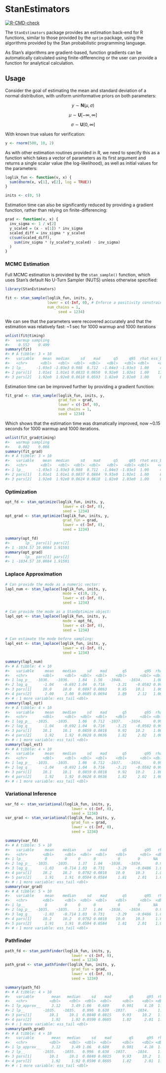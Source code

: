 
<!-- README.md is generated from README.Rmd. Please edit that file -->

# StanEstimators

<!-- badges: start -->

[![R-CMD-check](https://github.com/andrjohns/StanEstimators/actions/workflows/R-CMD-check.yaml/badge.svg)](https://github.com/andrjohns/StanEstimators/actions/workflows/R-CMD-check.yaml)
<!-- badges: end -->

The `StanEstimators` package provides an estimation back-end for R
functions, similar to those provided by the `optim` package, using the
algorithms provided by the Stan probabilistic programming language.

As Stan’s algorithms are gradient-based, function gradients can be
automatically calculated using finite-differencing or the user can
provide a function for analytical calculation.

## Usage

Consider the goal of estimating the mean and standard deviation of a
normal distribution, with uniform uninformative priors on both
parameters:

$$
y \sim \textbf{N}(\mu, \sigma)
$$

$$
\mu \sim \textbf{U}[-\infty, \infty]
$$

$$
\sigma \sim \textbf{U}[0, \infty]
$$

With known true values for verification:

``` r
y <- rnorm(500, 10, 2)
```

As with other estimation routines provided in R, we need to specify this
as a function which takes a vector of parameters as its first argument
and returns a single scalar value (the log-likelihood), as well as
initial values for the parameters:

``` r
loglik_fun <- function(v, x) {
  sum(dnorm(x, v[1], v[2], log = TRUE))
}

inits <- c(0, 5)
```

Estimation time can also be significantly reduced by providing a
gradient function, rather than relying on finite-differencing:

``` r
grad <- function(v, x) {
  inv_sigma <- 1 / v[2]
  y_scaled = (x - v[1]) * inv_sigma
  scaled_diff = inv_sigma * y_scaled
  c(sum(scaled_diff),
    sum(inv_sigma * (y_scaled*y_scaled) - inv_sigma)
  )
}
```

### MCMC Estimation

Full MCMC estimation is provided by the `stan_sample()` function, which
uses Stan’s default No U-Turn Sampler (NUTS) unless otherwise specified:

``` r
library(StanEstimators)

fit <- stan_sample(loglik_fun, inits, y,
                   lower = c(-Inf, 0), # Enforce a positivity constraint for SD
                   num_chains = 1,
                        seed = 1234)
```

We can see that the parameters were recovered accurately and that the
estimation was relatively fast: ~1 sec for 1000 warmup and 1000
iterations

``` r
unlist(fit@timing)
#>   warmup sampling 
#>    0.552    0.499
summary(fit)
#> # A tibble: 3 × 10
#>   variable    mean  median     sd    mad      q5     q95  rhat ess_bulk ess_tail
#>   <chr>      <dbl>   <dbl>  <dbl>  <dbl>   <dbl>   <dbl> <dbl>    <dbl>    <dbl>
#> 1 lp__     -1.03e3 -1.03e3 0.986  0.712  -1.04e3 -1.03e3  1.00     476.     562.
#> 2 pars[1]   1.01e1  1.01e1 0.0833 0.0850  9.92e0  1.02e1  1.00    1107.     700.
#> 3 pars[2]   1.92e0  1.92e0 0.0618 0.0593  1.82e0  2.02e0  1.00     885.     626.
```

Estimation time can be improved further by providing a gradient
function:

``` r
fit_grad <- stan_sample(loglik_fun, inits, y,
                        grad_fun = grad,
                        lower = c(-Inf, 0),
                        num_chains = 1,
                        seed = 1234)
```

Which shows that the estimation time was dramatically improved, now
~0.15 seconds for 1000 warmup and 1000 iterations.

``` r
unlist(fit_grad@timing)
#>   warmup sampling 
#>    0.082    0.088
summary(fit_grad)
#> # A tibble: 3 × 10
#>   variable    mean  median     sd    mad      q5     q95  rhat ess_bulk ess_tail
#>   <chr>      <dbl>   <dbl>  <dbl>  <dbl>   <dbl>   <dbl> <dbl>    <dbl>    <dbl>
#> 1 lp__     -1.03e3 -1.03e3 0.988  0.712  -1.04e3 -1.03e3  1.00     438.     594.
#> 2 pars[1]   1.01e1  1.01e1 0.0837 0.0884  9.93e0  1.02e1  1.00     816.     768.
#> 3 pars[2]   1.92e0  1.92e0 0.0624 0.0618  1.82e0  2.03e0  1.00     875.     644.
```

### Optimization

``` r
opt_fd <- stan_optimize(loglik_fun, inits, y,
                          lower = c(-Inf, 0),
                          seed = 1234)
opt_grad <- stan_optimize(loglik_fun, inits, y,
                          grad_fun = grad,
                          lower = c(-Inf, 0),
                          seed = 1234)
```

``` r
summary(opt_fd)
#>       lp__ pars[1] pars[2]
#> 1 -1034.57 10.0684 1.91591
summary(opt_grad)
#>       lp__ pars[1] pars[2]
#> 1 -1034.57 10.0684 1.91591
```

### Laplace Approximation

``` r
# Can provide the mode as a numeric vector: 
lapl_num <- stan_laplace(loglik_fun, inits, y,
                          mode = c(10, 2),
                          lower = c(-Inf, 0),
                          seed = 1234)

# Can provide the mode as a StanOptimize object: 
lapl_opt <- stan_laplace(loglik_fun, inits, y,
                          mode = opt_fd,
                          lower = c(-Inf, 0),
                          seed = 1234)

# Can estimate the mode before sampling: 
lapl_est <- stan_laplace(loglik_fun, inits, y,
                          lower = c(-Inf, 0),
                          seed = 1234)
```

``` r
summary(lapl_num)
#> # A tibble: 4 × 10
#>   variable     mean    median     sd    mad       q5        q95  rhat ess_bulk
#>   <chr>       <dbl>     <dbl>  <dbl>  <dbl>    <dbl>      <dbl> <dbl>    <dbl>
#> 1 log_p__  -1036.   -1036.    1.84   1.56   -1040.   -1034.     1.00      985.
#> 2 log_q__     -1.04    -0.692 1.04   0.716     -3.21    -0.0582 0.999    1047.
#> 3 pars[1]     10.0     10.0   0.0897 0.0863     9.85    10.1    1.00      931.
#> 4 pars[2]      2.00     2.00  0.0685 0.0694     1.89     2.12   1.00     1051.
#> # ℹ 1 more variable: ess_tail <dbl>
summary(lapl_opt)
#> # A tibble: 4 × 10
#>   variable     mean    median     sd    mad       q5        q95  rhat ess_bulk
#>   <chr>       <dbl>     <dbl>  <dbl>  <dbl>    <dbl>      <dbl> <dbl>    <dbl>
#> 1 log_p__  -1035.   -1035.    1.06   0.712  -1037.   -1034.     0.999    1043.
#> 2 log_q__     -1.04    -0.692 1.04   0.716     -3.21    -0.0582 0.999    1047.
#> 3 pars[1]     10.1     10.1   0.0859 0.0818     9.92    10.2    1.00      932.
#> 4 pars[2]      1.92     1.92  0.0628 0.0636     1.82     2.02   1.00     1051.
#> # ℹ 1 more variable: ess_tail <dbl>
summary(lapl_est)
#> # A tibble: 4 × 10
#>   variable     mean    median     sd    mad       q5        q95  rhat ess_bulk
#>   <chr>       <dbl>     <dbl>  <dbl>  <dbl>    <dbl>      <dbl> <dbl>    <dbl>
#> 1 log_p__  -1035.   -1035.    1.06   0.712  -1037.   -1034.     0.999    1043.
#> 2 log_q__     -1.04    -0.692 1.04   0.716     -3.21    -0.0582 0.999    1047.
#> 3 pars[1]     10.1     10.1   0.0859 0.0818     9.92    10.2    1.00      932.
#> 4 pars[2]      1.92     1.92  0.0628 0.0636     1.82     2.02   1.00     1051.
#> # ℹ 1 more variable: ess_tail <dbl>
```

### Variational Inference

``` r
var_fd <- stan_variational(loglik_fun, inits, y,
                              lower = c(-Inf, 0),
                              seed = 1234)
var_grad <- stan_variational(loglik_fun, inits, y,
                              grad_fun = grad,
                              lower = c(-Inf, 0),
                              seed = 1234)
```

``` r
summary(var_fd)
#> # A tibble: 5 × 10
#>   variable     mean    median     sd    mad       q5        q95   rhat ess_bulk
#>   <chr>       <dbl>     <dbl>  <dbl>  <dbl>    <dbl>      <dbl>  <dbl>    <dbl>
#> 1 lp__         0        0     0      0          0        0      NA          NA 
#> 2 log_p__  -1035.   -1035.    1.37   1.04   -1038.   -1034.      0.999    1002.
#> 3 log_g__     -1.03    -0.714 1.03   0.731     -3.29    -0.0486  1.00      959.
#> 4 pars[1]     10.2     10.2   0.0792 0.0818    10.0     10.3     1.00     1012.
#> 5 pars[2]      1.91     1.91  0.0594 0.0584     1.81     2.01    1.00      850.
#> # ℹ 1 more variable: ess_tail <dbl>
summary(var_grad)
#> # A tibble: 5 × 10
#>   variable     mean    median     sd    mad       q5        q95   rhat ess_bulk
#>   <chr>       <dbl>     <dbl>  <dbl>  <dbl>    <dbl>      <dbl>  <dbl>    <dbl>
#> 1 lp__         0        0     0      0          0        0      NA          NA 
#> 2 log_p__  -1035.   -1035.    1.37   1.04   -1038.   -1034.      0.999    1002.
#> 3 log_g__     -1.03    -0.714 1.03   0.731     -3.29    -0.0486  1.00      959.
#> 4 pars[1]     10.2     10.2   0.0792 0.0818    10.0     10.3     1.00     1012.
#> 5 pars[2]      1.91     1.91  0.0594 0.0584     1.81     2.01    1.00      850.
#> # ℹ 1 more variable: ess_tail <dbl>
```

### Pathfinder

``` r
path_fd <- stan_pathfinder(loglik_fun, inits, y,
                              lower = c(-Inf, 0),
                              seed = 1234)
path_grad <- stan_pathfinder(loglik_fun, inits, y,
                              grad_fun = grad,
                              lower = c(-Inf, 0),
                              seed = 1234)
```

``` r
summary(path_fd)
#> # A tibble: 4 × 10
#>   variable        mean   median     sd    mad        q5      q95  rhat ess_bulk
#>   <chr>          <dbl>    <dbl>  <dbl>  <dbl>     <dbl>    <dbl> <dbl>    <dbl>
#> 1 lp_approx__     3.12     3.49 1.06   0.689      0.901     4.10  1.00    1014.
#> 2 lp__        -1035.   -1035.   0.996  0.638  -1037.    -1034.    1.00    1028.
#> 3 pars[1]        10.1     10.1  0.0840 0.0815     9.93     10.2   1.00     895.
#> 4 pars[2]         1.92     1.92 0.0590 0.0605     1.82      2.01  1.00    1145.
#> # ℹ 1 more variable: ess_tail <dbl>
summary(path_grad)
#> # A tibble: 4 × 10
#>   variable        mean   median     sd    mad        q5      q95  rhat ess_bulk
#>   <chr>          <dbl>    <dbl>  <dbl>  <dbl>     <dbl>    <dbl> <dbl>    <dbl>
#> 1 lp_approx__     3.12     3.49 1.06   0.689      0.901     4.10  1.00    1014.
#> 2 lp__        -1035.   -1035.   0.996  0.638  -1037.    -1034.    1.00    1028.
#> 3 pars[1]        10.1     10.1  0.0840 0.0815     9.93     10.2   1.00     895.
#> 4 pars[2]         1.92     1.92 0.0590 0.0605     1.82      2.01  1.00    1145.
#> # ℹ 1 more variable: ess_tail <dbl>
```
